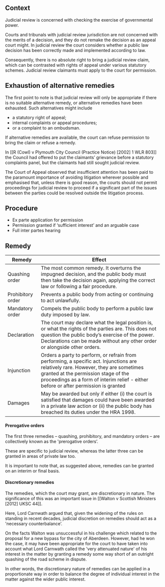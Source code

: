 ## Context

Judicial review is concerned with checking the exercise of governmental power.

Courts and tribunals with judicial review jurisdiction are not concerned with the merits of a decision, and they do not remake the decision as an appeal court might. In judicial review the court considers whether a public law decision has been correctly made and implemented according to law.

Consequently, there is no absolute right to bring a judicial review claim, which can be contrasted with rights of appeal under various statutory schemes. Judicial review claimants must apply to the court for permission.

## Exhaustion of alternative remedies

The first point to note is that judicial review will only be appropriate if there is no suitable alternative remedy, or alternative remedies have been exhausted. Such alternatives might include
- a statutory right of appeal; 
- internal complaints or appeal procedures; 
- or a complaint to an ombudsman. 
 
 If alternative remedies are available, the court can refuse permission to bring the claim or refuse a remedy.

In [[R (Cowl) v Plymouth City Council (Practice Notice) [2002] 1 WLR 803]] the Council had offered to put the claimants’ grievance before a statutory complaints panel, but the claimants had still sought judicial review.

The Court of Appeal observed that insufficient attention has been paid to the paramount importance of avoiding litigation wherever possible and emphasised that, unless there is good reason, the courts should not permit proceedings for judicial review to proceed if a significant part of the issues between the parties could be resolved outside the litigation process.

## Procedure
- Ex parte application for permission
- Permission granted if ‘sufficient interest’ and an arguable case
- Full inter partes hearing

## Remedy
| Remedy            | Effect                                                                                                                                                                                                                                                            |
| ----------------- | ----------------------------------------------------------------------------------------------------------------------------------------------------------------------------------------------------------------------------------------------------------------- |
| Quashing order    | The most common remedy. It overturns the impugned decision, and the public body must then take the decision again, applying the correct law or following a fair procedure.                                                                                        |
| Prohibitory order | Prevents a public body from acting or continuing to act unlawfully.                                                                                                                                                                                               |
| Mandatory order   | Compels the public body to perform a public law duty imposed by law.                                                                                                                                                                                              |
| Declaration       | The court may declare what the legal position is, or what the rights of the parties are. This does not question the public body’s exercise of the power. Declarations can be made without any other order or alongside other orders.                              |
| Injunction        | Orders a party to perform, or refrain from performing, a specific act. Injunctions are relatively rare. However, they are sometimes granted at the permission stage of the proceedings as a form of interim relief - either before or after permission is granted |
| Damages           | May be awarded but only if either (i) the court is satisfied that damages could have been awarded in a private law action or (ii) the public body has breached its duties under the HRA 1998.                                                                                                                                                                                                                                                                  |

#### Prerogative orders

The first three remedies – quashing, prohibitory, and mandatory orders – are collectively known as the 'prerogative orders’.

These are specific to judicial review, whereas the latter three can be granted in areas of private law too.

It is important to note that, as suggested above, remedies can be granted on an interim or final basis.

#### Discretionary remedies

The remedies, which the court may grant, are discretionary in nature. The significance of this was an important issue in [[Walton v Scottish Ministers [2012] UKSC 44]].

Here, Lord Carnwath argued that, given the widening of the rules on standing in recent decades, judicial discretion on remedies should act as a 'necessary counterbalance’.

On the facts Walton was unsuccessful in his challenge which related to the proposal for a new bypass for the city of Aberdeen. However, had he won the case, it may have been appropriate for the court to have taken into account what Lord Carnwath called the 'very attenuated nature' of his interest in the matter by granting a remedy some way short of an outright quashing of the road scheme in dispute.

In other words, the discretionary nature of remedies can be applied in a proportionate way in order to balance the degree of individual interest in the matter against the wider public interest.